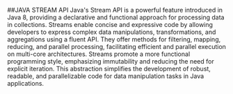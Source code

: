 
##JAVA STREAM API
Java's Stream API is a powerful feature introduced in Java 8, providing a declarative and functional approach for processing data in collections.
Streams enable concise and expressive code by allowing developers to express complex data manipulations, transformations, and aggregations using a fluent API. 
They offer methods for filtering, mapping, reducing, and parallel processing, facilitating efficient and parallel execution on multi-core architectures. 
Streams promote a more functional programming style, emphasizing immutability and reducing the need for explicit iteration. 
This abstraction simplifies the development of robust, readable, and parallelizable code for data manipulation tasks in Java applications.
